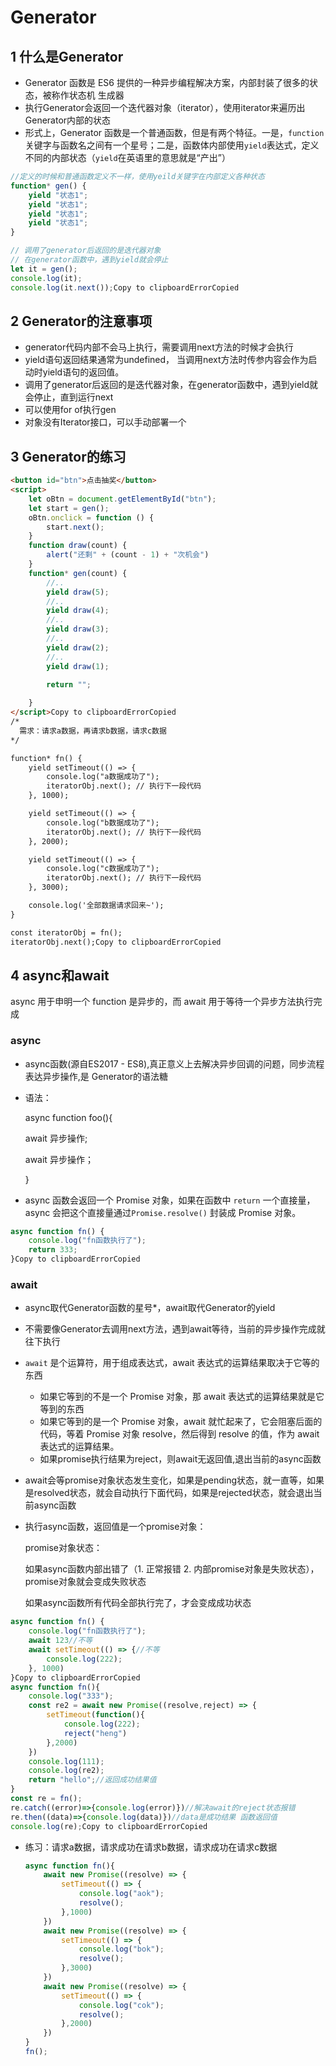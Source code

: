 # Generator

## 1 什么是Generator

- Generator 函数是 ES6 提供的一种异步编程解决方案，内部封装了很多的状态，被称作状态机 生成器
- 执行Generator会返回一个迭代器对象（iterator），使用iterator来遍历出Generator内部的状态
- 形式上，Generator 函数是一个普通函数，但是有两个特征。一是，`function`关键字与函数名之间有一个星号；二是，函数体内部使用`yield`表达式，定义不同的内部状态（`yield`在英语里的意思就是“产出”）

```js
//定义的时候和普通函数定义不一样，使用yeild关键字在内部定义各种状态
function* gen() {
    yield "状态1";
    yield "状态1";
    yield "状态1";
    yield "状态1";
}

// 调用了generator后返回的是迭代器对象
// 在generator函数中，遇到yield就会停止
let it = gen();
console.log(it);
console.log(it.next());Copy to clipboardErrorCopied
```

## 2 Generator的注意事项

- generator代码内部不会马上执行，需要调用next方法的时候才会执行
- yield语句返回结果通常为undefined， 当调用next方法时传参内容会作为启动时yield语句的返回值。
- 调用了generator后返回的是迭代器对象，在generator函数中，遇到yield就会停止，直到运行next
- 可以使用for of执行gen
- 对象没有Iterator接口，可以手动部署一个

## 3 Generator的练习

```html
<button id="btn">点击抽奖</button>
<script>
    let oBtn = document.getElementById("btn");
    let start = gen();
    oBtn.onclick = function () {
        start.next();
    }
    function draw(count) {
        alert("还剩" + (count - 1) + "次机会")
    }
    function* gen(count) {
        //..
        yield draw(5);
        //..
        yield draw(4);
        //..
        yield draw(3);
        //..
        yield draw(2);
        //..
        yield draw(1);
        
        return "";

    }
</script>Copy to clipboardErrorCopied
/*
  需求：请求a数据，再请求b数据，请求c数据
*/

function* fn() {
    yield setTimeout(() => {
        console.log("a数据成功了");
        iteratorObj.next(); // 执行下一段代码
    }, 1000);

    yield setTimeout(() => {
        console.log("b数据成功了");
        iteratorObj.next(); // 执行下一段代码
    }, 2000);

    yield setTimeout(() => {
        console.log("c数据成功了");
        iteratorObj.next(); // 执行下一段代码
    }, 3000);

    console.log('全部数据请求回来~');
}

const iteratorObj = fn();
iteratorObj.next();Copy to clipboardErrorCopied
```

## 4 async和await

async 用于申明一个 function 是异步的，而 await 用于等待一个异步方法执行完成

### async

- async函数(源自ES2017 - ES8),真正意义上去解决异步回调的问题，同步流程表达异步操作,是 Generator的语法糖

- 语法：

  async function foo(){

   await 异步操作;

   await 异步操作；

  }

- async 函数会返回一个 Promise 对象，如果在函数中 `return` 一个直接量，async 会把这个直接量通过`Promise.resolve()` 封装成 Promise 对象。

```js
async function fn() {
    console.log("fn函数执行了");
    return 333;
}Copy to clipboardErrorCopied
```

### await

- async取代Generator函数的星号*，await取代Generator的yield

- 不需要像Generator去调用next方法，遇到await等待，当前的异步操作完成就往下执行

- `await` 是个运算符，用于组成表达式，await 表达式的运算结果取决于它等的东西

  - 如果它等到的不是一个 Promise 对象，那 await 表达式的运算结果就是它等到的东西
  - 如果它等到的是一个 Promise 对象，await 就忙起来了，它会阻塞后面的代码，等着 Promise 对象 resolve，然后得到 resolve 的值，作为 await 表达式的运算结果。
  - 如果promise执行结果为reject，则await无返回值,退出当前的async函数

- await会等promise对象状态发生变化，如果是pending状态，就一直等，如果是resolved状态，就会自动执行下面代码，如果是rejected状态，就会退出当前async函数

- 执行async函数，返回值是一个promise对象：

  promise对象状态：

  如果async函数内部出错了（1. 正常报错 2. 内部promise对象是失败状态），promise对象就会变成失败状态

  如果async函数所有代码全部执行完了，才会变成成功状态

```js
async function fn() {
    console.log("fn函数执行了");
    await 123//不等
    await setTimeout(() => {//不等
        console.log(222);
    }, 1000)
}Copy to clipboardErrorCopied
async function fn(){
    console.log("333");
    const re2 = await new Promise((resolve,reject) => {
        setTimeout(function(){
            console.log(222);
            reject("heng")
        },2000)
    })
    console.log(111);
    console.log(re2);
    return "hello";//返回成功结果值
}
const re = fn();
re.catch((error)=>{console.log(error)})//解决await的reject状态报错
re.then((data)=>{console.log(data)})//data是成功结果 函数返回值
console.log(re);Copy to clipboardErrorCopied
```

- 练习：请求a数据，请求成功在请求b数据，请求成功在请求c数据

  ```js
  async function fn(){
      await new Promise((resolve) => {
          setTimeout(() => {
              console.log("aok");
              resolve();
          },1000)
      })
      await new Promise((resolve) => {
          setTimeout(() => {
              console.log("bok");
              resolve();
          },3000)
      })
      await new Promise((resolve) => {
          setTimeout(() => {
              console.log("cok");
              resolve();
          },2000)
      })
  }
  fn();
  ```